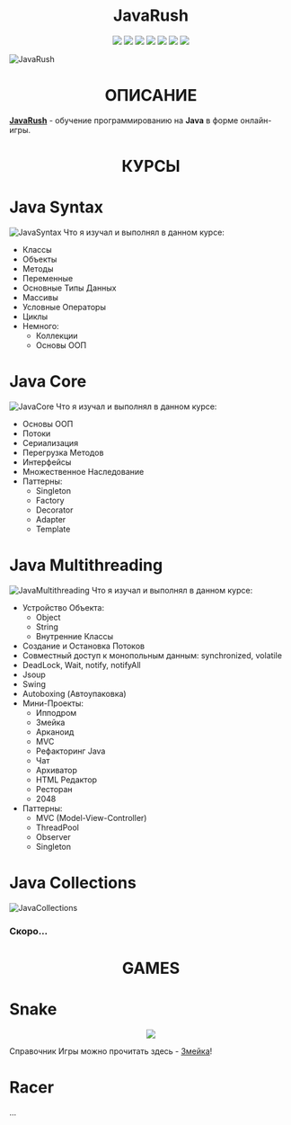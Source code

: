 <h1 align="center">JavaRush</h1>

<p align="center"> 
<img src="https://img.shields.io/github/watchers/AvengerDima/JavaRush?style=flat-square" />
<img src="https://img.shields.io/github/commit-activity/m/AvengerDima/JavaRush?style=flat-square" />
<img src="https://img.shields.io/github/issues/AvengerDima/JavaRush?style=flat-square" />
<img src="https://img.shields.io/badge/made%20by-AvengerDima-green" />
<img src="https://img.shields.io/github/languages/top/AvengerDima/JavaRush?color=white-green&style=flat-square" />
<img src="https://img.shields.io/github/stars/AvengerDima/JavaRush?style=flat-square" />
<img src="https://img.shields.io/badge/PRs-welcome-blue?style=flat-square" />
</p>

![JavaRush](https://static.tildacdn.com/tild6461-3130-4236-a331-366438373439/Bage.jpg)
<h1 align="center">ОПИСАНИЕ</h1>


**[JavaRush](https://javarush.ru)** - обучение программированию на **Java** в форме онлайн-игры.
<h1 align="center">КУРСЫ</h1>

# Java Syntax
![JavaSyntax](https://javarush.ru/assets/images/site/quests/covers/main/quest-java-syntax.webp)
Что я изучал и выполнял в данном курсе:
* Классы
* Объекты
* Методы
* Переменные
* Основные Типы Данных
* Массивы 
* Условные Операторы
* Циклы
* Немного:
  * Коллекции
  * Основы ООП

# Java Core
![JavaCore](https://javarush.ru/assets/images/site/quests/covers/main/quest-java-core.webp)
Что я изучал и выполнял в данном курсе:
* Основы ООП
* Потоки
* Сериализация
* Перегрузка Методов
* Интерфейсы
* Множественное Наследование
* Паттерны:
  * Singleton
  * Factory
  * Decorator
  * Adapter
  * Template

# Java Multithreading
![JavaMultithreading](https://javarush.ru/assets/images/site/quests/covers/main/quest-java-multithreading.webp)
Что я изучал и выполнял в данном курсе:
* Устройство Объекта:
  * Object
  * String
  * Внутренние Классы
* Создание и Остановка Потоков
* Совместный доступ к монопольным данным: synchronized, volatile
* DeadLock, Wait, notify, notifyAll
* Jsoup
* Swing
* Autoboxing (Автоупаковка)
* Мини-Проекты:
  * Ипподром
  * Змейка
  * Арканоид
  * MVC
  * Рефакторинг Java
  * Чат
  * Архиватор
  * HTML Редактор
  * Ресторан
  * 2048
* Паттерны:
  * MVC (Model-View-Controller)
  * ThreadPool
  * Observer
  * Singleton

# Java Collections
![JavaCollections](https://javarush.ru/assets/images/site/quests/covers/main/quest-java-collections.webp)
### Скоро...

<h1 align="center">GAMES</h1>

# Snake
<p align="center"> 
<img src="https://media.giphy.com/media/jVO4zAQHgQxlWZL8L1/giphy.gif" />
</p>

Справочник Игры можно прочитать здесь - [Змейка](https://github.com/AvengerDima/JavaRush/blob/9f05d4a083646f859182c332040e4d0164b0bbbc/Games/src/main/java/snake/README.md)!

# Racer
...
